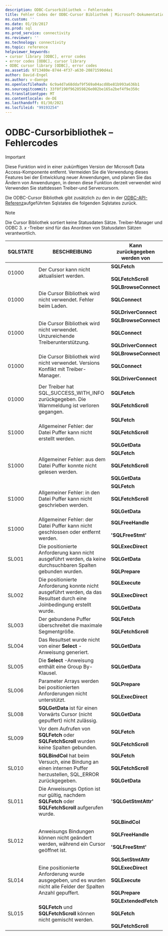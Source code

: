 ```yaml
---
description: ODBC-Cursorbibliothek – Fehlercodes
title: Fehler Codes der ODBC-Cursor Bibliothek | Microsoft-Dokumentation
ms.custom: ''
ms.date: 01/19/2017
ms.prod: sql
ms.prod_service: connectivity
ms.reviewer: ''
ms.technology: connectivity
ms.topic: reference
helpviewer_keywords:
- cursor library [ODBC], error codes
- error codes [ODBC], cursor library
- ODBC cursor library [ODBC], error codes
ms.assetid: 9713480e-8744-4f37-a630-20871590d4a1
author: David-Engel
ms.author: v-daenge
ms.openlocfilehash: 6c9a4d7a68ddaf9f569a04acd8be81b993a636b1
ms.sourcegitcommit: 33f0f190f962059826e002be165a2bef4f9e350c
ms.translationtype: MT
ms.contentlocale: de-DE
ms.lasthandoff: 01/30/2021
ms.locfileid: "99193254"
---
```

# <a name="odbc-cursor-library-error-codes"></a>ODBC-Cursorbibliothek – Fehlercodes
> [!IMPORTANT]  
>  Diese Funktion wird in einer zukünftigen Version der Microsoft Data Access-Komponente entfernt. Vermeiden Sie die Verwendung dieses Features bei der Entwicklung neuer Anwendungen, und planen Sie das Ändern von Anwendungen, in denen diese Funktion derzeit verwendet wird Verwenden Sie stattdessen Treiber-und Servercursorn.  
  
 Die ODBC-Cursor Bibliothek gibt zusätzlich zu den in der [ODBC-API-Referenz](../../../odbc/reference/syntax/odbc-api-reference.md)aufgeführten Sqlstates die folgenden Sqlstates zurück.  
  
> [!NOTE]  
>  Die Cursor Bibliothek sortiert keine Statusdaten Sätze. Treiber-Manager und ODBC 3. *x* -Treiber sind für das Anordnen von Statusdaten Sätzen verantwortlich.  
  
|SQLSTATE|BESCHREIBUNG|Kann zurückgegeben werden von|  
|--------------|-----------------|--------------------------|  
|01000|Der Cursor kann nicht aktualisiert werden.|**SQLFetch**<br /><br /> **SQLFetchScroll**|  
|01000|Die Cursor Bibliothek wird nicht verwendet. Fehler beim Laden.|**SQLBrowseConnect**<br /><br /> **SQLConnect**<br /><br /> **SQLDriverConnect**|  
|01000|Die Cursor Bibliothek wird nicht verwendet. Unzureichende Treiberunterstützung.|**SQLBrowseConnect**<br /><br /> **SQLConnect**<br /><br /> **SQLDriverConnect**|  
|01000|Die Cursor Bibliothek wird nicht verwendet. Versions Konflikt mit Treiber-Manager.|**SQLBrowseConnect**<br /><br /> **SQLConnect**<br /><br /> **SQLDriverConnect**|  
|01000|Der Treiber hat SQL_SUCCESS_WITH_INFO zurückgegeben. Die Warnmeldung ist verloren gegangen.|**SQLFetch**<br /><br /> **SQLFetchScroll**|  
|S1000|Allgemeiner Fehler: der Datei Puffer kann nicht erstellt werden.|**SQLFetch**<br /><br /> **SQLFetchScroll**<br /><br /> **SQLGetData**|  
|S1000|Allgemeiner Fehler: aus dem Datei Puffer konnte nicht gelesen werden.|**SQLFetch**<br /><br /> **SQLFetchScroll**<br /><br /> **SQLGetData**|  
|S1000|Allgemeiner Fehler: in den Datei Puffer kann nicht geschrieben werden.|**SQLFetch**<br /><br /> **SQLFetchScroll**<br /><br /> **SQLGetData**|  
|S1000|Allgemeiner Fehler: der Datei Puffer kann nicht geschlossen oder entfernt werden.|**SQLFreeHandle**<br /><br /> **'SQLFreeStmt'**|  
|SL001|Die positionierte Anforderung kann nicht ausgeführt werden, da keine durchsuchbaren Spalten gebunden wurden.|**SQLExecDirect**<br /><br /> **SQLGetData**<br /><br /> **SQLPrepare**|  
|SL002|Die positionierte Anforderung konnte nicht ausgeführt werden, da das Resultset durch eine Joinbedingung erstellt wurde.|**SQLExecute**<br /><br /> **SQLExecDirect**<br /><br /> **SQLGetData**|  
|SL003|Der gebundene Puffer überschreitet die maximale Segmentgröße.|**SQLFetch**<br /><br /> **SQLFetchScroll**|  
|SL004|Das Resultset wurde nicht von einer **Select** -Anweisung generiert.|**SQLGetData**|  
|SL005|Die **Select** -Anweisung enthält eine Group By-Klausel.|**SQLGetData**|  
|SL006|Parameter Arrays werden bei positionierten Anforderungen nicht unterstützt.|**SQLPrepare**<br /><br /> **SQLExecDirect**|  
|SL008|**SQLGetData** ist für einen Vorwärts Cursor (nicht gepuffert) nicht zulässig.|**SQLGetData**|  
|SL009|Vor dem Aufrufen von **SQLFetch** oder **SQLFetchScroll** wurden keine Spalten gebunden.|**SQLFetch**<br /><br /> **SQLFetchScroll**|  
|SL010|**SQLBindCol** hat beim Versuch, eine Bindung an einen internen Puffer herzustellen, SQL_ERROR zurückgegeben.|**SQLFetch**<br /><br /> **SQLFetchScroll**<br /><br /> **SQLGetData**|  
|SL011|Die Anweisungs Option ist nur gültig, nachdem **SQLFetch** oder **SQLFetchScroll** aufgerufen wurde.|**'SQLGetStmtAttr'**|  
|SL012|Anweisungs Bindungen können nicht geändert werden, während ein Cursor geöffnet ist.|**SQLBindCol**<br /><br /> **SQLFreeHandle**<br /><br /> **'SQLFreeStmt'**<br /><br /> **SQLSetStmtAttr**|  
|SL014|Eine positionierte Anforderung wurde ausgegeben, und es wurden nicht alle Felder der Spalten Anzahl gepuffert.|**SQLExecDirect**<br /><br /> **SQLExecute**<br /><br /> **SQLPrepare**|  
|SL015|**SQLFetch** und **SQLFetchScroll** können nicht gemischt werden.|**SQLExtendedFetch**<br /><br /> **SQLFetch**<br /><br /> **SQLFetchScroll**|
